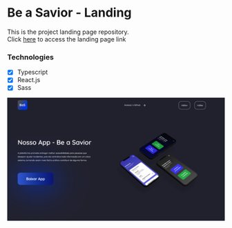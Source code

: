 # Be a Savior - Landing

This is the project landing page repository.  
Click [here](https://be-a-savior.netlify.app/) to access the landing page link

### Technologies

- [x] Typescript
- [x] React.js
- [x] Sass

![](./docs/images/landing.png)

